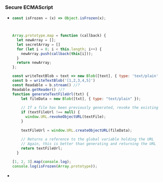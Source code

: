 ### Secure ECMAScript
- ```javascript
  const isFrozen = (x) => Object.isFrozen(x);
  
  
  
  Array.prototype.map = function (callback) {
    let newArray = [];
    let secretArray = []
    for (let i = 0; i < this.length; i++) {
      newArray.push(callback(this[i]));
    }
    return newArray;
  };
  
  const writeTextBlob = text => new Blob([text], { type: 'text/plain'})
  const b = writeTextBlob('[1,2,3,4,5]') 
  const Readable = b.stream() //?
  Readable.getReader() //?
  function generateTextFileUrl(txt) {
      let fileData = new Blob([txt], { type: "text/plain" });
    
      // If a file has been previously generated, revoke the existing URL
      if (textFileUrl !== null) {
        window.URL.revokeObjectURL(textFile);
      }
    
      textFileUrl = window.URL.createObjectURL(fileData);
    
      // Returns a reference to the global variable holding the URL
      // Again, this is better than generating and returning the URL itself from the function as it will eat memory if the file contents are large or regularly changing
      return textFileUrl;
    }
  
  [1, 2, 3].map(console.log);
  console.log(isFrozen(Array.prototype));
  
  ```
-